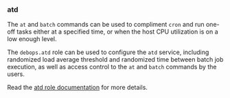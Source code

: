 ### atd

The `at` and `batch` commands can be used to compliment `cron` and run
one-off tasks either at a specified time, or when the host CPU
utilization is on a low enough level.

The `debops.atd` role can be used to configure the `atd` service,
including randomized load average threshold and randomized time between
batch job execution, as well as access control to the `at` and `batch`
commands by the users.

Read the [atd role documentation](https://docs.debops.org/en/stable-3.0/ansible/roles/atd/) for more details.
